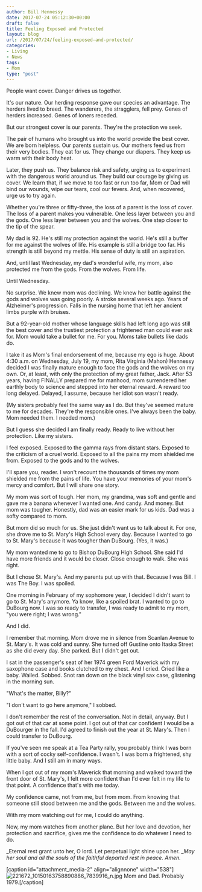 ```yaml
---
author: Bill Hennessy
date: 2017-07-24 05:12:30+00:00
draft: false
title: Feeling Exposed and Protected
layout: blog
url: /2017/07/24/feeling-exposed-and-protected/
categories:
- Living
- News
tags:
- Mom
type: "post"
---
```


People want cover. Danger drives us together.

It's our nature. Our herding response gave our species an advantage. The herders lived to breed. The wanderers, the stragglers, fell prey. Genes of herders increased. Genes of loners receded.

But our strongest cover is our parents. They're the protection we seek.

The pair of humans who brought us into the world provide the best cover. We are born helpless. Our parents sustain us. Our mothers feed us from their very bodies. They eat for us. They change our diapers. They keep us warm with their body heat.

Later, they push us. They balance risk and safety, urging us to experiment with the dangerous world around us. They build our courage by giving us cover. We learn that, if we move to too fast or run too far, Mom or Dad will bind our wounds, wipe our tears, cool our fevers. And, when recovered, urge us to try again.

Whether you're three or fifty-three, the loss of a parent is the loss of cover. The loss of a parent makes you vulnerable. One less layer between you and the gods. One less layer between you and the wolves. One step closer to the tip of the spear.

My dad is 92. He's still my protection against the world. He's still a buffer for me against the wolves of life. His example is still a bridge too far. His strength is still beyond my mettle. His sense of duty is still an aspiration.

And, until last Wednesday, my dad's wonderful wife, my mom, also protected me from the gods. From the wolves. From life.

Until Wednesday.

No surprise. We knew mom was declining. We knew her battle against the gods and wolves was going poorly. A stroke several weeks ago. Years of Alzheimer's progression. Falls in the nursing home that left her ancient limbs purple with bruises.

But a 92-year-old mother whose language skills had left long ago was still the best cover and the trustiest protection a frightened man could ever ask for. Mom would take a bullet for me. For you. Moms take bullets like dads do.

I take it as Mom's final endorsement of me, because my ego is huge. About 4:30 a.m. on Wednesday, July 19, my mom, Rita Virginia (Mahon) Hennessy decided I was finally mature enough to face the gods and the wolves on my own. Or, at least, with only the protection of my great father, Jack. After 53 years, having FINALLY prepared me for manhood, mom surrendered her earthly body to science and stepped into her eternal reward. A reward too long delayed. Delayed, I assume, because her idiot son wasn't ready.

(My sisters probably feel the same way as I do. But they've seemed mature to me for decades. They're the responsible ones. I've always been the baby. Mom needed them. I needed mom.)

But I guess she decided I am finally ready. Ready to live without her protection. Like my sisters.

I feel exposed. Exposed to the gamma rays from distant stars. Exposed to the criticism of a cruel world. Exposed to all the pains my mom shielded me from. Exposed to the gods and to the wolves.

I'll spare you, reader. I won't recount the thousands of times my mom shielded me from the pains of life. You have your memories of your mom's mercy and comfort. But I will share one story.

My mom was sort of tough. Her mom, my grandma, was soft and gentle and gave me a banana whenever I wanted one. And candy. And money. But mom was tougher. Honestly, dad was an easier mark for us kids. Dad was a softy compared to mom.

But mom did so much for us. She just didn't want us to talk about it. For one, she drove me to St. Mary's High School every day. Because I wanted to go to St. Mary's because it was tougher than DuBourg. (Yes, it was.)

My mom wanted me to go to Bishop DuBourg High School. She said I'd have more friends and it would be closer. Close enough to walk. She was right.

But I chose St. Mary's. And my parents put up with that. Because I was Bill. I was The Boy. I was spoiled.

One morning in February of my sophomore year, I decided I didn't want to go to St. Mary's anymore. Ya know, like a spoiled brat. I wanted to go to DuBourg now. I was so ready to transfer, I was ready to admit to my mom, "you were right; I was wrong."

And I did.

I remember that morning. Mom drove me in silence from Scanlan Avenue to St. Mary's. It was cold and sunny. She turned off Gustine onto Itaska Street as she did every day. She parked. But I didn't get out.

I sat in the passenger's seat of her 1974 green Ford Maverick with my saxophone case and books clutched to my chest. And I cried. Cried like a baby. Wailed. Sobbed. Snot ran down on the black vinyl sax case, glistening in the morning sun.

"What's the matter, Billy?"

"I don't want to go here anymore," I sobbed.

I don't remember the rest of the conversation. Not in detail, anyway. But I got out of that car at some point. I got out of that car confident I would be a DuBourger in the fall. I'd agreed to finish out the year at St. Mary's. Then I could transfer to DuBourg.

If you've seen me speak at a Tea Party rally, you probably think I was born with a sort of cocky self-confidence. I wasn't. I was born a frightened, shy little baby. And I still am in many ways.

When I got out of my mom's Maverick that morning and walked toward the front door of St. Mary's, I felt more confident than I'd ever felt in my life to that point. A confidence that's with me today.

My confidence came, not from me, but from mom. From knowing that someone still stood between me and the gods. Between me and the wolves.

With my mom watching out for me, I could do anything.

Now, my mom watches from another plane. But her love and devotion, her protection and sacrifice, gives me the confidence to do whatever I need to do.

_Eternal rest grant unto her, O lord. Let perpetual light shine upon her. __May her soul and all the souls of the faithful departed rest in peace. Amen._



[caption id="attachment_media-2" align="alignnone" width="538"]![221672_10150163758890886_7839916_n.jpg](https://hennessysview.com/wp-content/uploads/2017/07/221672_10150163758890886_7839916_n.jpg)
Mom and Dad. Probably 1979.[/caption]


